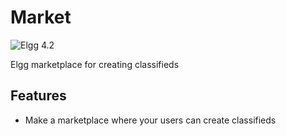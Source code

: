 Market
===============================
![Elgg 4.2](https://img.shields.io/badge/Elgg-4.2-green.svg?style=flat-square)

Elgg marketplace for creating classifieds

## Features

* Make a marketplace where your users can create classifieds
